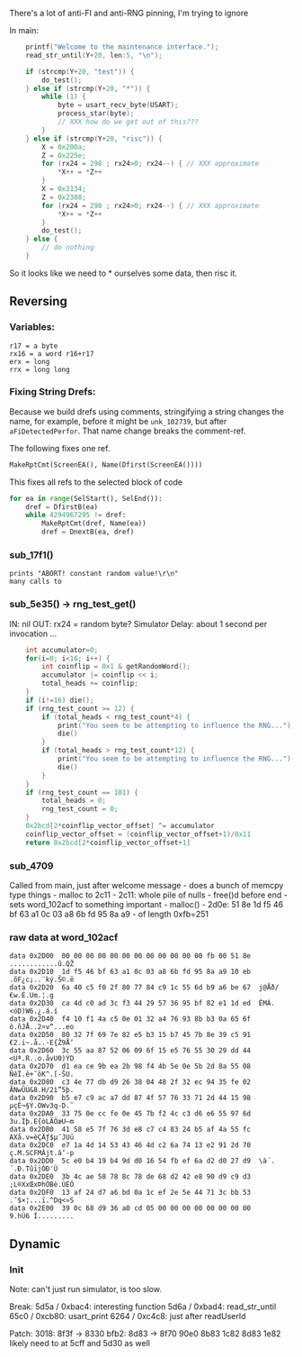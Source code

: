 
There's a lot of anti-FI and anti-RNG pinning, I'm trying to ignore

In main:
```c
	printf("Welcome to the maintenance interface.");
	read_str_until(Y+20, len:5, "\n");

	if (strcmp(Y+20, "test")) {
		do_test();
	} else if (strcmp(Y+20, "*")) {
		while (1) {
			byte = usart_recv_byte(USART);
			process_star(byte);
			// XXX how do we get out of this???
		}
	} else if (strcmp(Y+20, "risc")) {
		X = 0x200a;
		Z = 0x225e;
		for (rx24 = 298 ; rx24>0; rx24--) { // XXX approximate
			*X++ = *Z++
		}
		X = 0x2134;
		Z = 0x2388;
		for (rx24 = 298 ; rx24>0; rx24--) { // XXX approximate
			*X++ = *Z++
		}
		do_test();
	} else {
		// do nothing
	}
```

So it looks like we need to * ourselves some data, then risc it.

## Reversing
### Variables:
    r17 = a byte
	rx16 = a word r16+r17
	erx = long
	rrx = long long
	
### Fixing String Drefs:
Because we build drefs using comments, stringifying a string changes the name, for example, before it might be `unk_102739`, but after `aFiDetectedPerfor`. That name change breaks the comment-ref.

The following fixes one ref.
```python
MakeRptCmt(ScreenEA(), Name(Dfirst(ScreenEA())))
```

This fixes all refs to the selected block of code
```python
for ea in range(SelStart(), SelEnd()):
	dref = DfirstB(ea)
	while 4294967295 != dref:
		MakeRptCmt(dref, Name(ea))
		dref = DnextB(ea, dref)
```

### sub_17f1()
	prints "ABORT! constant random value!\r\n"
	many calls to 

### sub_5e35() -> rng_test_get()
IN: nil
OUT: rx24 = random byte?
Simulator Delay: about 1 second per invocation
	...
```c
	int accumulator=0;
	for(i=0; i<16; i++) {
		int coinflip = 0x1 & getRandomWord();
		accumulator |= coinflip << i;
		total_heads += coinflip;
	}
	if (i!=16) die();
	if (rng_test_count >= 12) {
		if (total_heads < rng_test_count*4) {
			print("You seem to be attempting to influence the RNG...");
			die()
		}
		if (total_heads > rng_test_count*12) {
			print("You seem to be attempting to influence the RNG...");
			die()
		}
	}
	if (rng_test_count == 101) {
		total_heads = 0;
		rng_test_count = 0;
	}
	0x2bcd[2*coinflip_vector_offset] ^= accumulator
	coinflip_vector_offset = (coinflip_vector_offset+1)/0x11
	return 0x2bcd[2*coinflip_vector_offset+1]
```

### sub_4709
Called from main, just after welcome message
	- does a bunch of memcpy type things
	- malloc to 2c11
		- 2c11: whole pile of nulls
		- free()d before end
	- sets word_102acf to something important
		- malloc()
		- 2d0e: 51 8e 1d f5 46 bf 63 a1 0c 03 a8 6b fd 95 8a a9
		- of length 0xfb=251

### raw data at word_102acf
```
data 0x2D00  00 00 00 00 00 00 00 00 00 00 00 00 fb 00 51 8e  ............û.QŽ
data 0x2D10  1d f5 46 bf 63 a1 0c 03 a8 6b fd 95 8a a9 10 eb  .õF¿c¡..¨ký.Š©.ë
data 0x2D20  6a 40 c5 f0 2f 80 77 84 c9 1c 55 6d b9 a6 be 67  j@Åð/€w.É.Um.¦.g
data 0x2D30  ca 4d c0 ad 3c f3 44 29 57 36 95 bf 82 e1 1d ed  ÊMÀ.<óD)W6.¿.á.í
data 0x2D40  f4 10 f1 4a c5 0e 01 32 a4 76 93 8b b3 0a 65 6f  ô.ñJÅ..2¤v“...eo
data 0x2D50  80 32 7f 69 7e 82 e5 b3 15 b7 45 7b 8e 39 c5 91  €2.i~.å..·E{Ž9Å‘
data 0x2D60  3c 55 aa 87 52 06 09 6f 15 e5 76 55 30 29 dd 44  <Uª.R..o.åvU0)ÝD
data 0x2D70  d1 ea ce 9b ea 2b 98 f4 4b 5e 0e 5b 2d 8a 55 08  ÑêÎ.ê+˜ôK^.[-ŠU.
data 0x2D80  c3 4e 77 db d9 26 38 04 48 2f 32 ec 94 35 fe 02  ÃNwÛÙ&8.H/2ì”5þ.
data 0x2D90  b5 e7 c9 ac a7 dd 87 4f 57 76 33 71 2d 44 15 98  µçÉ¬§Ý.OWv3q-D.˜
data 0x2DA0  33 75 0e cc fe 0e 45 7b f2 4c c3 d6 e6 55 97 6d  3u.Ìþ.E{òLÃÖæU—m
data 0x2DB0  41 58 e5 7f 76 3d e8 c7 c4 83 24 b5 af 4a 55 fc  AXå.v=èÇÄƒ$µ¯JUü
data 0x2DC0  e7 1a 4d 14 53 43 46 4d c2 6a 74 13 e2 91 2d 70  ç.M.SCFMÂjt.â‘-p
data 0x2DD0  5c e0 b4 19 b4 9d d0 16 54 fb ef 6a d2 d0 27 d9  \à´.´.Ð.TûïjÒÐ'Ù
data 0x2DE0  3b 4c ae 58 78 8c 78 de 68 d2 42 e8 90 d9 c9 d3  ;L®XxŒxÞhÒBè.ÙÉÓ
data 0x2DF0  13 af 24 d7 a6 bd 0a 1c ef 2e 5e 44 71 3c bb 53  .¯$×¦...ï.^Dq<»S
data 0x2E00  39 0c 68 d9 36 a0 cd 05 00 00 00 00 00 00 00 00  9.hÙ6 Í.........
```

###

## Dynamic
### Init
Note: can't just run simulator, is too slow.

Break:
	5d5a / 0xbac4: interesting function
	5d6a / 0xbad4: read_str_until
	65c0 / 0xcb80: usart_print
	6264 / 0xc4c8: just after readUserId

Patch:
	3018: 8f3f -> 8330
	bfb2: 8d83 -> 8f70 90e0 8b83 1c82 8d83 1e82
	likely need to at 5cff and 5d30 as well


